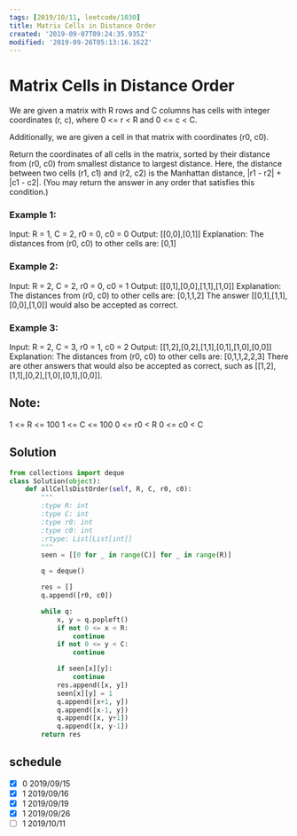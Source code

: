 ```yaml
---
tags: [2019/10/11, leetcode/1030]
title: Matrix Cells in Distance Order
created: '2019-09-07T09:24:35.935Z'
modified: '2019-09-26T05:13:16.162Z'
---
```


# Matrix Cells in Distance Order

We are given a matrix with R rows and C columns has cells with integer coordinates (r, c), where 0 <= r < R and 0 <= c < C.

Additionally, we are given a cell in that matrix with coordinates (r0, c0).

Return the coordinates of all cells in the matrix, sorted by their distance from (r0, c0) from smallest distance to largest distance.  Here, the distance between two cells (r1, c1) and (r2, c2) is the Manhattan distance, |r1 - r2| + |c1 - c2|.  (You may return the answer in any order that satisfies this condition.)



### Example 1:

Input: R = 1, C = 2, r0 = 0, c0 = 0
Output: [[0,0],[0,1]]
Explanation: The distances from (r0, c0) to other cells are: [0,1]

### Example 2:

Input: R = 2, C = 2, r0 = 0, c0 = 1
Output: [[0,1],[0,0],[1,1],[1,0]]
Explanation: The distances from (r0, c0) to other cells are: [0,1,1,2]
The answer [[0,1],[1,1],[0,0],[1,0]] would also be accepted as correct.

### Example 3:

Input: R = 2, C = 3, r0 = 1, c0 = 2
Output: [[1,2],[0,2],[1,1],[0,1],[1,0],[0,0]]
Explanation: The distances from (r0, c0) to other cells are: [0,1,1,2,2,3]
There are other answers that would also be accepted as correct, such as [[1,2],[1,1],[0,2],[1,0],[0,1],[0,0]].


## Note:

1 <= R <= 100
1 <= C <= 100
0 <= r0 < R
0 <= c0 < C

## Solution

```python
from collections import deque
class Solution(object):
    def allCellsDistOrder(self, R, C, r0, c0):
        """
        :type R: int
        :type C: int
        :type r0: int
        :type c0: int
        :rtype: List[List[int]]
        """
        seen = [[0 for _ in range(C)] for _ in range(R)]

        q = deque()

        res = []
        q.append([r0, c0])

        while q:
            x, y = q.popleft()
            if not 0 <= x < R:
                continue
            if not 0 <= y < C:
                continue

            if seen[x][y]:
                continue
            res.append([x, y])
            seen[x][y] = 1
            q.append([x+1, y])
            q.append([x-1, y])
            q.append([x, y+1])
            q.append([x, y-1])
        return res
```

## schedule

* [x] 0 2019/09/15
* [x] 1 2019/09/16
* [x] 1 2019/09/19
* [x] 1 2019/09/26
* [ ] 1 2019/10/11
